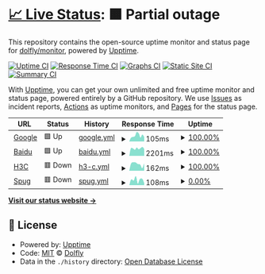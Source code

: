# [📈 Live Status](https://monitor.cofire.cn): <!--live status--> **🟧 Partial outage**

This repository contains the open-source uptime monitor and status page for [dolfly/monitor](https://mointor.diele.me), powered by [Upptime](https://github.com/upptime/upptime).

[![Uptime CI](https://github.com/dolfly/monitor/workflows/Uptime%20CI/badge.svg)](https://github.com/dolfly/monitor/actions?query=workflow%3A%22Uptime+CI%22)
[![Response Time CI](https://github.com/dolfly/monitor/workflows/Response%20Time%20CI/badge.svg)](https://github.com/dolfly/monitor/actions?query=workflow%3A%22Response+Time+CI%22)
[![Graphs CI](https://github.com/dolfly/monitor/workflows/Graphs%20CI/badge.svg)](https://github.com/dolfly/monitor/actions?query=workflow%3A%22Graphs+CI%22)
[![Static Site CI](https://github.com/dolfly/monitor/workflows/Static%20Site%20CI/badge.svg)](https://github.com/dolfly/monitor/actions?query=workflow%3A%22Static+Site+CI%22)
[![Summary CI](https://github.com/dolfly/monitor/workflows/Summary%20CI/badge.svg)](https://github.com/dolfly/monitor/actions?query=workflow%3A%22Summary+CI%22)

With [Upptime](https://upptime.js.org), you can get your own unlimited and free uptime monitor and status page, powered entirely by a GitHub repository. We use [Issues](https://github.com/dolfly/monitor/issues) as incident reports, [Actions](https://github.com/dolfly/monitor/actions) as uptime monitors, and [Pages](https://monitor.cofire.cn) for the status page.

<!--start: status pages-->
<!-- This summary is generated by Upptime (https://github.com/upptime/upptime) -->
<!-- Do not edit this manually, your changes will be overwritten -->
<!-- prettier-ignore -->
| URL | Status | History | Response Time | Uptime |
| --- | ------ | ------- | ------------- | ------ |
| <img alt="" src="https://icons.duckduckgo.com/ip3/www.google.com.ico" height="13"> [Google](https://www.google.com) | 🟩 Up | [google.yml](https://github.com/dolfly/monitor/commits/HEAD/history/google.yml) | <details><summary><img alt="Response time graph" src="./graphs/google/response-time-week.png" height="20"> 105ms</summary><br><a href="https://monitor.diele.me/history/google"><img alt="Response time 89" src="https://img.shields.io/endpoint?url=https%3A%2F%2Fraw.githubusercontent.com%2Fdolfly%2Fmonitor%2FHEAD%2Fapi%2Fgoogle%2Fresponse-time.json"></a><br><a href="https://monitor.diele.me/history/google"><img alt="24-hour response time 81" src="https://img.shields.io/endpoint?url=https%3A%2F%2Fraw.githubusercontent.com%2Fdolfly%2Fmonitor%2FHEAD%2Fapi%2Fgoogle%2Fresponse-time-day.json"></a><br><a href="https://monitor.diele.me/history/google"><img alt="7-day response time 105" src="https://img.shields.io/endpoint?url=https%3A%2F%2Fraw.githubusercontent.com%2Fdolfly%2Fmonitor%2FHEAD%2Fapi%2Fgoogle%2Fresponse-time-week.json"></a><br><a href="https://monitor.diele.me/history/google"><img alt="30-day response time 91" src="https://img.shields.io/endpoint?url=https%3A%2F%2Fraw.githubusercontent.com%2Fdolfly%2Fmonitor%2FHEAD%2Fapi%2Fgoogle%2Fresponse-time-month.json"></a><br><a href="https://monitor.diele.me/history/google"><img alt="1-year response time 89" src="https://img.shields.io/endpoint?url=https%3A%2F%2Fraw.githubusercontent.com%2Fdolfly%2Fmonitor%2FHEAD%2Fapi%2Fgoogle%2Fresponse-time-year.json"></a></details> | <details><summary><a href="https://monitor.diele.me/history/google">100.00%</a></summary><a href="https://monitor.diele.me/history/google"><img alt="All-time uptime 100.00%" src="https://img.shields.io/endpoint?url=https%3A%2F%2Fraw.githubusercontent.com%2Fdolfly%2Fmonitor%2FHEAD%2Fapi%2Fgoogle%2Fuptime.json"></a><br><a href="https://monitor.diele.me/history/google"><img alt="24-hour uptime 100.00%" src="https://img.shields.io/endpoint?url=https%3A%2F%2Fraw.githubusercontent.com%2Fdolfly%2Fmonitor%2FHEAD%2Fapi%2Fgoogle%2Fuptime-day.json"></a><br><a href="https://monitor.diele.me/history/google"><img alt="7-day uptime 100.00%" src="https://img.shields.io/endpoint?url=https%3A%2F%2Fraw.githubusercontent.com%2Fdolfly%2Fmonitor%2FHEAD%2Fapi%2Fgoogle%2Fuptime-week.json"></a><br><a href="https://monitor.diele.me/history/google"><img alt="30-day uptime 100.00%" src="https://img.shields.io/endpoint?url=https%3A%2F%2Fraw.githubusercontent.com%2Fdolfly%2Fmonitor%2FHEAD%2Fapi%2Fgoogle%2Fuptime-month.json"></a><br><a href="https://monitor.diele.me/history/google"><img alt="1-year uptime 100.00%" src="https://img.shields.io/endpoint?url=https%3A%2F%2Fraw.githubusercontent.com%2Fdolfly%2Fmonitor%2FHEAD%2Fapi%2Fgoogle%2Fuptime-year.json"></a></details>
| <img alt="" src="https://icons.duckduckgo.com/ip3/www.baidu.com.ico" height="13"> [Baidu](https://www.baidu.com) | 🟩 Up | [baidu.yml](https://github.com/dolfly/monitor/commits/HEAD/history/baidu.yml) | <details><summary><img alt="Response time graph" src="./graphs/baidu/response-time-week.png" height="20"> 2201ms</summary><br><a href="https://monitor.diele.me/history/baidu"><img alt="Response time 2077" src="https://img.shields.io/endpoint?url=https%3A%2F%2Fraw.githubusercontent.com%2Fdolfly%2Fmonitor%2FHEAD%2Fapi%2Fbaidu%2Fresponse-time.json"></a><br><a href="https://monitor.diele.me/history/baidu"><img alt="24-hour response time 2208" src="https://img.shields.io/endpoint?url=https%3A%2F%2Fraw.githubusercontent.com%2Fdolfly%2Fmonitor%2FHEAD%2Fapi%2Fbaidu%2Fresponse-time-day.json"></a><br><a href="https://monitor.diele.me/history/baidu"><img alt="7-day response time 2201" src="https://img.shields.io/endpoint?url=https%3A%2F%2Fraw.githubusercontent.com%2Fdolfly%2Fmonitor%2FHEAD%2Fapi%2Fbaidu%2Fresponse-time-week.json"></a><br><a href="https://monitor.diele.me/history/baidu"><img alt="30-day response time 2285" src="https://img.shields.io/endpoint?url=https%3A%2F%2Fraw.githubusercontent.com%2Fdolfly%2Fmonitor%2FHEAD%2Fapi%2Fbaidu%2Fresponse-time-month.json"></a><br><a href="https://monitor.diele.me/history/baidu"><img alt="1-year response time 2077" src="https://img.shields.io/endpoint?url=https%3A%2F%2Fraw.githubusercontent.com%2Fdolfly%2Fmonitor%2FHEAD%2Fapi%2Fbaidu%2Fresponse-time-year.json"></a></details> | <details><summary><a href="https://monitor.diele.me/history/baidu">100.00%</a></summary><a href="https://monitor.diele.me/history/baidu"><img alt="All-time uptime 99.95%" src="https://img.shields.io/endpoint?url=https%3A%2F%2Fraw.githubusercontent.com%2Fdolfly%2Fmonitor%2FHEAD%2Fapi%2Fbaidu%2Fuptime.json"></a><br><a href="https://monitor.diele.me/history/baidu"><img alt="24-hour uptime 100.00%" src="https://img.shields.io/endpoint?url=https%3A%2F%2Fraw.githubusercontent.com%2Fdolfly%2Fmonitor%2FHEAD%2Fapi%2Fbaidu%2Fuptime-day.json"></a><br><a href="https://monitor.diele.me/history/baidu"><img alt="7-day uptime 100.00%" src="https://img.shields.io/endpoint?url=https%3A%2F%2Fraw.githubusercontent.com%2Fdolfly%2Fmonitor%2FHEAD%2Fapi%2Fbaidu%2Fuptime-week.json"></a><br><a href="https://monitor.diele.me/history/baidu"><img alt="30-day uptime 100.00%" src="https://img.shields.io/endpoint?url=https%3A%2F%2Fraw.githubusercontent.com%2Fdolfly%2Fmonitor%2FHEAD%2Fapi%2Fbaidu%2Fuptime-month.json"></a><br><a href="https://monitor.diele.me/history/baidu"><img alt="1-year uptime 99.95%" src="https://img.shields.io/endpoint?url=https%3A%2F%2Fraw.githubusercontent.com%2Fdolfly%2Fmonitor%2FHEAD%2Fapi%2Fbaidu%2Fuptime-year.json"></a></details>
| <img alt="" src="https://icons.duckduckgo.com/ip3/h3c.diele.me.ico" height="13"> [H3C](https://h3c.diele.me) | 🟥 Down | [h3-c.yml](https://github.com/dolfly/monitor/commits/HEAD/history/h3-c.yml) | <details><summary><img alt="Response time graph" src="./graphs/h3-c/response-time-week.png" height="20"> 162ms</summary><br><a href="https://monitor.diele.me/history/h3-c"><img alt="Response time 117" src="https://img.shields.io/endpoint?url=https%3A%2F%2Fraw.githubusercontent.com%2Fdolfly%2Fmonitor%2FHEAD%2Fapi%2Fh3-c%2Fresponse-time.json"></a><br><a href="https://monitor.diele.me/history/h3-c"><img alt="24-hour response time 151" src="https://img.shields.io/endpoint?url=https%3A%2F%2Fraw.githubusercontent.com%2Fdolfly%2Fmonitor%2FHEAD%2Fapi%2Fh3-c%2Fresponse-time-day.json"></a><br><a href="https://monitor.diele.me/history/h3-c"><img alt="7-day response time 162" src="https://img.shields.io/endpoint?url=https%3A%2F%2Fraw.githubusercontent.com%2Fdolfly%2Fmonitor%2FHEAD%2Fapi%2Fh3-c%2Fresponse-time-week.json"></a><br><a href="https://monitor.diele.me/history/h3-c"><img alt="30-day response time 105" src="https://img.shields.io/endpoint?url=https%3A%2F%2Fraw.githubusercontent.com%2Fdolfly%2Fmonitor%2FHEAD%2Fapi%2Fh3-c%2Fresponse-time-month.json"></a><br><a href="https://monitor.diele.me/history/h3-c"><img alt="1-year response time 117" src="https://img.shields.io/endpoint?url=https%3A%2F%2Fraw.githubusercontent.com%2Fdolfly%2Fmonitor%2FHEAD%2Fapi%2Fh3-c%2Fresponse-time-year.json"></a></details> | <details><summary><a href="https://monitor.diele.me/history/h3-c">100.00%</a></summary><a href="https://monitor.diele.me/history/h3-c"><img alt="All-time uptime 100.00%" src="https://img.shields.io/endpoint?url=https%3A%2F%2Fraw.githubusercontent.com%2Fdolfly%2Fmonitor%2FHEAD%2Fapi%2Fh3-c%2Fuptime.json"></a><br><a href="https://monitor.diele.me/history/h3-c"><img alt="24-hour uptime 100.00%" src="https://img.shields.io/endpoint?url=https%3A%2F%2Fraw.githubusercontent.com%2Fdolfly%2Fmonitor%2FHEAD%2Fapi%2Fh3-c%2Fuptime-day.json"></a><br><a href="https://monitor.diele.me/history/h3-c"><img alt="7-day uptime 100.00%" src="https://img.shields.io/endpoint?url=https%3A%2F%2Fraw.githubusercontent.com%2Fdolfly%2Fmonitor%2FHEAD%2Fapi%2Fh3-c%2Fuptime-week.json"></a><br><a href="https://monitor.diele.me/history/h3-c"><img alt="30-day uptime 100.00%" src="https://img.shields.io/endpoint?url=https%3A%2F%2Fraw.githubusercontent.com%2Fdolfly%2Fmonitor%2FHEAD%2Fapi%2Fh3-c%2Fuptime-month.json"></a><br><a href="https://monitor.diele.me/history/h3-c"><img alt="1-year uptime 100.00%" src="https://img.shields.io/endpoint?url=https%3A%2F%2Fraw.githubusercontent.com%2Fdolfly%2Fmonitor%2FHEAD%2Fapi%2Fh3-c%2Fuptime-year.json"></a></details>
| <img alt="" src="https://icons.duckduckgo.com/ip3/spug.diele.me.ico" height="13"> [Spug](https://spug.diele.me) | 🟥 Down | [spug.yml](https://github.com/dolfly/monitor/commits/HEAD/history/spug.yml) | <details><summary><img alt="Response time graph" src="./graphs/spug/response-time-week.png" height="20"> 108ms</summary><br><a href="https://monitor.diele.me/history/spug"><img alt="Response time 133" src="https://img.shields.io/endpoint?url=https%3A%2F%2Fraw.githubusercontent.com%2Fdolfly%2Fmonitor%2FHEAD%2Fapi%2Fspug%2Fresponse-time.json"></a><br><a href="https://monitor.diele.me/history/spug"><img alt="24-hour response time 34" src="https://img.shields.io/endpoint?url=https%3A%2F%2Fraw.githubusercontent.com%2Fdolfly%2Fmonitor%2FHEAD%2Fapi%2Fspug%2Fresponse-time-day.json"></a><br><a href="https://monitor.diele.me/history/spug"><img alt="7-day response time 108" src="https://img.shields.io/endpoint?url=https%3A%2F%2Fraw.githubusercontent.com%2Fdolfly%2Fmonitor%2FHEAD%2Fapi%2Fspug%2Fresponse-time-week.json"></a><br><a href="https://monitor.diele.me/history/spug"><img alt="30-day response time 107" src="https://img.shields.io/endpoint?url=https%3A%2F%2Fraw.githubusercontent.com%2Fdolfly%2Fmonitor%2FHEAD%2Fapi%2Fspug%2Fresponse-time-month.json"></a><br><a href="https://monitor.diele.me/history/spug"><img alt="1-year response time 133" src="https://img.shields.io/endpoint?url=https%3A%2F%2Fraw.githubusercontent.com%2Fdolfly%2Fmonitor%2FHEAD%2Fapi%2Fspug%2Fresponse-time-year.json"></a></details> | <details><summary><a href="https://monitor.diele.me/history/spug">0.00%</a></summary><a href="https://monitor.diele.me/history/spug"><img alt="All-time uptime 9.83%" src="https://img.shields.io/endpoint?url=https%3A%2F%2Fraw.githubusercontent.com%2Fdolfly%2Fmonitor%2FHEAD%2Fapi%2Fspug%2Fuptime.json"></a><br><a href="https://monitor.diele.me/history/spug"><img alt="24-hour uptime 0.00%" src="https://img.shields.io/endpoint?url=https%3A%2F%2Fraw.githubusercontent.com%2Fdolfly%2Fmonitor%2FHEAD%2Fapi%2Fspug%2Fuptime-day.json"></a><br><a href="https://monitor.diele.me/history/spug"><img alt="7-day uptime 0.00%" src="https://img.shields.io/endpoint?url=https%3A%2F%2Fraw.githubusercontent.com%2Fdolfly%2Fmonitor%2FHEAD%2Fapi%2Fspug%2Fuptime-week.json"></a><br><a href="https://monitor.diele.me/history/spug"><img alt="30-day uptime 0.00%" src="https://img.shields.io/endpoint?url=https%3A%2F%2Fraw.githubusercontent.com%2Fdolfly%2Fmonitor%2FHEAD%2Fapi%2Fspug%2Fuptime-month.json"></a><br><a href="https://monitor.diele.me/history/spug"><img alt="1-year uptime 9.83%" src="https://img.shields.io/endpoint?url=https%3A%2F%2Fraw.githubusercontent.com%2Fdolfly%2Fmonitor%2FHEAD%2Fapi%2Fspug%2Fuptime-year.json"></a></details>

<!--end: status pages-->

[**Visit our status website →**](https://monitor.cofire.cn)

## 📄 License

- Powered by: [Upptime](https://github.com/upptime/upptime)
- Code: [MIT](./LICENSE) © [Dolfly](https://diele.me)
- Data in the `./history` directory: [Open Database License](https://opendatacommons.org/licenses/odbl/1-0/)
